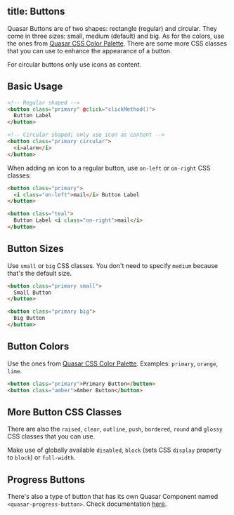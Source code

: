 title: Buttons
---
Quasar Buttons are of two shapes: rectangle (regular) and circular. They come in three sizes: small, medium (default) and big. As for the colors, use the ones from [Quasar CSS Color Palette](/api/css-color-palette.html). There are some more CSS classes that you can use to enhance the appearance of a button.

<input type="hidden" data-fullpage-demo="css/button">

For circular buttons only use icons as content.

## Basic Usage

```html
<!-- Regular shaped -->
<button class="primary" @click="clickMethod()">
  Button Label
</button>

<!-- Circular shaped; only use icon as content -->
<button class="primary circular">
  <i>alarm</i>
</button>
```

When adding an icon to a regular button, use `on-left` or `on-right` CSS classes:
``` html
<button class="primary">
  <i class="on-left">mail</i> Button Label
</button>

<button class="teal">
  Button Label <i class="on-right">mail</i>
</button>
```

## Button Sizes
Use `small` or `big` CSS classes. You don't need to specify `medium` because that's the default size.

```html
<button class="primary small">
  Small Button
</button>

<button class="primary big">
  Big Button
</button>
```

## Button Colors
Use the ones from [Quasar CSS Color Palette](/api/css-color-palette.html). Examples: `primary`, `orange`, `lime`.

```html
<button class="primary">Primary Button</button>
<button class="amber">Amber Button</button>
```

## More Button CSS Classes
There are also the `raised`, `clear`, `outline`, `push`, `bordered`, `round` and `glossy` CSS classes that you can use.

Make use of globally available `disabled`, `block` (sets CSS `display` property to `block`) or `full-width`.

## Progress Buttons
There's also a type of button that has its own Quasar Component named `<quasar-progress-button>`. Check documentation [here](/components/progress-button.html).
